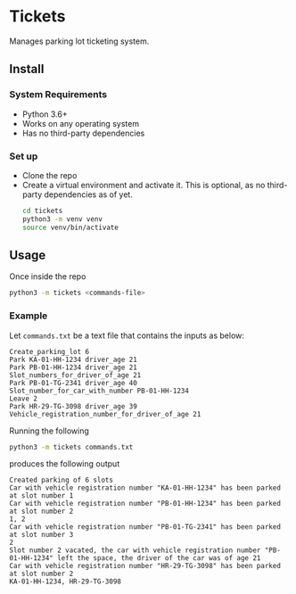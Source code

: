 # Tickets
Manages parking lot ticketing system.

## Install
### System Requirements
* Python 3.6+
* Works on any operating system
* Has no third-party dependencies
### Set up
* Clone the repo
* Create a virtual environment and activate it. This is optional, as no third-party dependencies as of yet.
    ```bash
    cd tickets
    python3 -m venv venv
    source venv/bin/activate
    ```
## Usage
Once inside the repo

```bash
python3 -m tickets <commands-file>
```

### Example
Let `commands.txt` be a text file that contains the inputs as below:
```
Create_parking_lot 6
Park KA-01-HH-1234 driver_age 21
Park PB-01-HH-1234 driver_age 21
Slot_numbers_for_driver_of_age 21
Park PB-01-TG-2341 driver_age 40
Slot_number_for_car_with_number PB-01-HH-1234
Leave 2
Park HR-29-TG-3098 driver_age 39
Vehicle_registration_number_for_driver_of_age 21
```

Running the following

```bash
python3 -m tickets commands.txt
```

produces the following output

```
Created parking of 6 slots
Car with vehicle registration number "KA-01-HH-1234" has been parked at slot number 1
Car with vehicle registration number "PB-01-HH-1234" has been parked at slot number 2
1, 2
Car with vehicle registration number "PB-01-TG-2341" has been parked at slot number 3
2
Slot number 2 vacated, the car with vehicle registration number "PB-01-HH-1234" left the space, the driver of the car was of age 21
Car with vehicle registration number "HR-29-TG-3098" has been parked at slot number 2
KA-01-HH-1234, HR-29-TG-3098
```